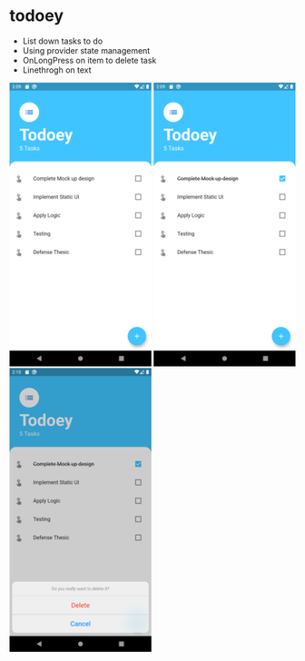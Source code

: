 # todoey

- List down tasks to do
- Using provider state management
- OnLongPress on item to delete task
- Linethrogh on text

<p float="left">
  <img src="https://github.com/David-GIC/todo_list_using_provider_state_management/blob/master/images/Screenshot_1584428983.png" width="250" />
  <img src="https://github.com/David-GIC/todo_list_using_provider_state_management/blob/master/images/Screenshot_1584428996.png" width="250" /> 
  <img src="https://github.com/David-GIC/todo_list_using_provider_state_management/blob/master/images/Screenshot_1584429003.png" width="250" />
</p>
